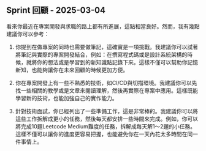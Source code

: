 ## Sprint 回顧 - 2025-03-04

看來你最近在專案開發與求職的路上都有所進展，這點相當良好。然而，我有幾點建議你可以參考：

1. 你提到在做專案的同時也需要做筆記，這確實是一項挑戰。我建議你可以試著將筆記與實際的專案開發結合，例如：在撰寫程式碼或是設計系統架構的時候，就將你的想法或是學習到的新知識點記錄下來。這樣不僅可以幫助你記憶新知，也能夠讓你在未來回顧的時候更加方便。

2. 你在專案開發上有一些不熟悉的技術，如CI/CD與切描環境。我建議你可以先找一些相關的教學或是文章來閱讀理解，然後再實際在專案中應用。這樣既能學習新的技術，也能加強自己的實作能力。

3. 針對技術面試，你已經列出了一些準備工作，這是非常棒的。我建議你可以將這些工作拆解成更小的任務，然後每天都安排一些時間來完成。例如，你可以將完成10題Leetcode Medium難度的任務，拆解成每天解1～2題的小任務。這樣不僅可以讓你的進度更容易把握，也能避免你在一天內花太多時間在同一件事情上。
